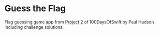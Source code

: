 # Guess the Flag
Flag guessing game app from [Project 2](https://www.hackingwithswift.com/100/19) of 100DaysOfSwift by Paul Hudson including challenge solutions.
